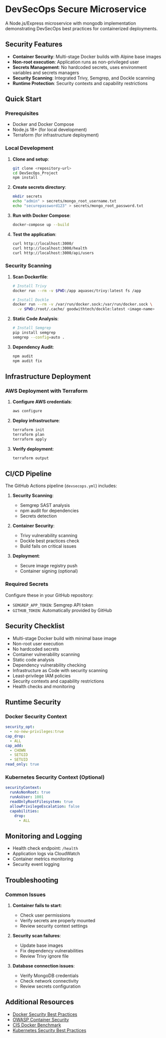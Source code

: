 # DevSecOps Secure Microservice

A Node.js/Express microservice with mongodb implementation demonstrating DevSecOps best practices for containerized deployments.

## Security Features

- **Container Security**: Multi-stage Docker builds with Alpine base images
- **Non-root execution**: Application runs as non-privileged user
- **Secrets Management**: No hardcoded secrets, uses environment variables and secrets managers
- **Security Scanning**: Integrated Trivy, Semgrep, and Dockle scanning
- **Runtime Protection**: Security contexts and capability restrictions

## Quick Start

### Prerequisites

- Docker and Docker Compose
- Node.js 18+ (for local development)
- Terraform (for infrastructure deployment)

### Local Development

1. **Clone and setup**:
   ```bash
   git clone <repository-url>
   cd DevSecOps_Project
   npm install
   ```

2. **Create secrets directory**:
   ```bash
   mkdir secrets
   echo "admin" > secrets/mongo_root_username.txt
   echo "securepassword123" > secrets/mongo_root_password.txt
   ```

3. **Run with Docker Compose**:
   ```bash
   docker-compose up --build
   ```

4. **Test the application**:
   ```bash
   curl http://localhost:3000/
   curl http://localhost:3000/health
   curl http://localhost:3000/api/users
   ```

### Security Scanning

1. **Scan Dockerfile**:
   ```bash
   # Install Trivy
   docker run --rm -v $PWD:/app aquasec/trivy:latest fs /app

   # Install Dockle
   docker run --rm -v /var/run/docker.sock:/var/run/docker.sock \
     -v $PWD:/root/.cache/ goodwithtech/dockle:latest <image-name>
   ```

2. **Static Code Analysis**:
   ```bash
   # Install Semgrep
   pip install semgrep
   semgrep --config=auto .
   ```

3. **Dependency Audit**:
   ```bash
   npm audit
   npm audit fix
   ```

##  Infrastructure Deployment

### AWS Deployment with Terraform

1. **Configure AWS credentials**:
   ```bash
   aws configure
   ```

2. **Deploy infrastructure**:
   ```bash
   terraform init
   terraform plan
   terraform apply
   ```

3. **Verify deployment**:
   ```bash
   terraform output
   ```

##  CI/CD Pipeline

The GitHub Actions pipeline (`devsecops.yml`) includes:

1. **Security Scanning**:
   - Semgrep SAST analysis
   - npm audit for dependencies
   - Secrets detection

2. **Container Security**:
   - Trivy vulnerability scanning
   - Dockle best practices check
   - Build fails on critical issues

3. **Deployment**:
   - Secure image registry push
   - Container signing (optional)

### Required Secrets

Configure these in your GitHub repository:

- `SEMGREP_APP_TOKEN`: Semgrep API token
- `GITHUB_TOKEN`: Automatically provided by GitHub

## Security Checklist

-  Multi-stage Docker build with minimal base image
-  Non-root user execution
-  No hardcoded secrets
-  Container vulnerability scanning
-  Static code analysis
-  Dependency vulnerability checking
-  Infrastructure as Code with security scanning
-  Least-privilege IAM policies
-  Security contexts and capability restrictions
-  Health checks and monitoring

##  Runtime Security

### Docker Security Context

```yaml
security_opt:
  - no-new-privileges:true
cap_drop:
  - ALL
cap_add:
  - CHOWN
  - SETGID
  - SETUID
read_only: true
```

### Kubernetes Security Context (Optional)

```yaml
securityContext:
  runAsNonRoot: true
  runAsUser: 1001
  readOnlyRootFilesystem: true
  allowPrivilegeEscalation: false
  capabilities:
    drop:
      - ALL
```

##  Monitoring and Logging

- Health check endpoint: `/health`
- Application logs via CloudWatch
- Container metrics monitoring
- Security event logging

##  Troubleshooting

### Common Issues

1. **Container fails to start**:
   - Check user permissions
   - Verify secrets are properly mounted
   - Review security context settings

2. **Security scan failures**:
   - Update base images
   - Fix dependency vulnerabilities
   - Review Trivy ignore file

3. **Database connection issues**:
   - Verify MongoDB credentials
   - Check network connectivity
   - Review secrets configuration

##  Additional Resources

- [Docker Security Best Practices](https://docs.docker.com/develop/security-best-practices/)
- [OWASP Container Security](https://owasp.org/www-project-container-security/)
- [CIS Docker Benchmark](https://www.cisecurity.org/benchmark/docker)
- [Kubernetes Security Best Practices](https://kubernetes.io/docs/concepts/security/)
